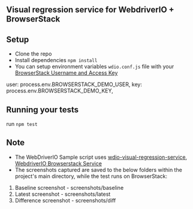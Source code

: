 ## Visual regression service for WebdriverIO + BrowserStack

## Setup
* Clone the repo
* Install dependencies `npm install`
* You can setup environment variables `wdio.conf.js` file with your [BrowserStack Username and Access Key](https://www.browserstack.com/accounts/settings)

user: process.env.BROWSERSTACK_DEMO_USER,
key: process.env.BROWSERSTACK_DEMO_KEY,

## Running your tests
run `npm test`

## Note
- The WebDriverIO Sample script uses [wdio-visual-regression-service](https://github.com/zinserjan/wdio-visual-regression-service), [WebdriverIO Browserstack Service](https://github.com/itszero/wdio-browserstack-service)
- The screenshots captured are saved to the below folders within the project's main directory, while the test runs on BrowserStack:
1) Baseline screenshot - screenshots/baseline
2) Latest screenshot - screenshots/latest
3) Difference screenshot - screenshots/diff

